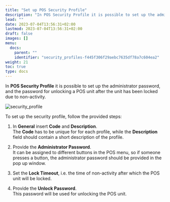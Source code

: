 ```yaml
---
title: "Set up POS Security Profile"
description: "In POS Security Profile it is possible to set up the administrator password, and the password for unlocking a POS unit after the unit has been locked due to non-activity."
lead: ""
date: 2023-07-04T13:56:31+02:00
lastmod: 2023-07-04T13:56:31+02:00
draft: false
images: []
menu:
  docs:
    parent: ""
    identifier: "security_profiles-f445f306f29aebc7635df78a7c604ea2"
weight: 21
toc: true
type: docs
---
```



In **POS Security Profile** it is possible to set up the administrator password, and the password for unlocking a POS unit after the unit has been locked due to non-activity.

![security_profile](Security_profile.PNG)

To set up the security profile, follow the provided steps:

1. In **General** insert **Code** and **Description**.      
   The **Code** has to be unique for for each profile, while the **Description** field should contain a short description of the profile.

2. Provide the **Administrator Password**.       
   It can be assigned to different buttons in the POS menu, so if someone presses a button, the administrator password should be provided in the pop up window. 

3. Set the **Lock Timeout**, i.e. the time of non-activity after which the POS unit will be locked.

4. Provide the **Unlock Password**.      
   This password will be used for unlocking the POS unit.
